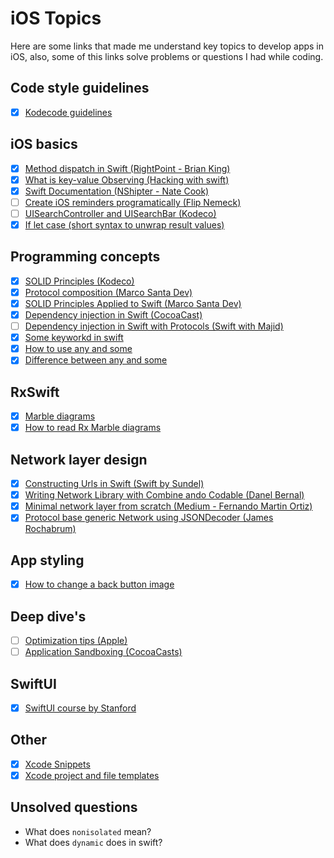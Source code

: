 # iOS Topics

Here are some links that made me understand key topics to develop apps in iOS,
also, some of this links solve problems or questions I had while coding.

## Code style guidelines

- [x] [Kodecode guidelines](https://github.com/kodecocodes/swift-style-guide)

## iOS basics

- [x] [Method dispatch in Swift (RightPoint - Brian King)](https://www.rightpoint.com/rplabs/switch-method-dispatch-table)
- [x] [What is key-value Observing (Hacking with swift)](https://www.hackingwithswift.com/example-code/language/what-is-key-value-observing)
- [x] [Swift Documentation (NShipter - Nate Cook)](https://nshipster.com/swift-documentation/)
- [ ] [Create iOS reminders programatically (Flip Nemeck)](https://nemecek.be/blog/35/how-to-create-ios-reminders-in-code-with-alarms-or-recurrences)
- [ ] [UISearchController and UISearchBar (Kodeco)](https://www.kodeco.com/9218753-what-s-new-with-uisearchcontroller-and-uisearchbar#toc-anchor-001)
- [x] [If let case (short syntax to unwrap result values)](https://useyourloaf.com/blog/swift-if-case-let/)

## Programming concepts

- [x] [SOLID Principles (Kodeco)](https://www.kodeco.com/21503974-solid-principles-for-ios-apps)
- [x] [Protocol composition (Marco Santa Dev)](https://www.marcosantadev.com/protocol-composition-swift/)
- [x] [SOLID Principles Applied to Swift (Marco Santa Dev)](https://www.marcosantadev.com/solid-principles-applied-swift/)
- [x] [Dependency injection in Swift (CocoaCast)](https://cocoacasts.com/dependency-injection-in-swift)
- [ ] [Dependency injection in Swift with Protocols (Swift with Majid)](https://swiftwithmajid.com/2019/03/06/dependency-injection-in-swift-with-protocols/)
- [x] [Some keyworkd in swift](https://www.donnywals.com/what-is-the-some-keyword-in-swift/)
- [x] [How to use any and some](https://onmyway133.com/posts/how-to-use-any-vs-some-in-swift/#:~:text=With%20%E2%80%9Csome%2C%E2%80%9D%20the%20underlying,to%20store%20arbitrary%20concrete%20types.)
- [x] [Difference between any and some](https://www.donnywals.com/whats-the-difference-between-any-and-some-in-swift-5-7/)

## RxSwift

- [x] [Marble diagrams](https://rxmarbles.com/)
- [x] [How to read Rx Marble diagrams](https://www.zachgollwitzer.com/posts/rxjs-marble-diagrams)
## Network layer design

- [x] [Constructing Urls in Swift (Swift by Sundel)](https://www.swiftbysundell.com/articles/constructing-urls-in-swift/)
- [x] [Writing Network Library with Combine ando Codable (Danel Bernal)](https://danielbernal.co/writing-a-networking-library-with-combine-codable-and-swift-5/)
- [x] [Minimal network layer from scratch (Medium - Fernando Martin Ortiz)](https://medium.com/ios-os-x-development/minimal-networking-layer-from-scratch-in-swift-4-a151af786dc5)
- [x] [Protocol base generic Network using JSONDecoder (James Rochabrum)](https://jamesrochabrun.medium.com/protocol-based-generic-networking-using-jsondecoder-and-decodable-in-swift-4-fc9e889e8081)

## App styling

- [x] [How to change a back button image](https://sarunw.com/posts/how-to-change-back-button-image/)

## Deep dive's

- [ ] [Optimization tips (Apple)](https://github.com/apple/swift/blob/main/docs/OptimizationTips.rst)
- [ ] [Application Sandboxing (CocoaCasts)](https://cocoacasts.com/what-is-application-sandboxing/)

## SwiftUI

- [x] [SwiftUI course by Stanford](https://cs193p.sites.stanford.edu/)

## Other

- [x] [Xcode Snippets](https://sarunw.com/posts/how-to-create-code-snippets-in-xcode/#code-snippets-library)
- [x] [Xcode project and file templates](https://www.kodeco.com/26582967-xcode-project-and-file-templates#toc-anchor-019)
## Unsolved questions

- What does `nonisolated` mean?
- What does `dynamic` does in swift?

